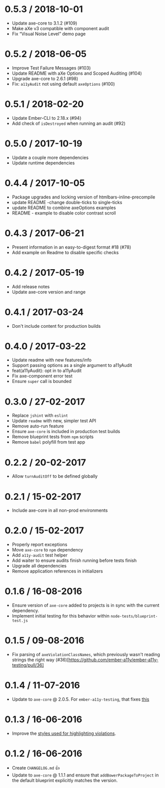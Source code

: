 
# 0.5.3 / 2018-10-01

  * Update axe-core to 3.1.2 (#109)
  * Make aXe v3 compatible with component audit
  * Fix “Visual Noise Level” demo page

# 0.5.2 / 2018-06-05

  * Improve Test Failure Messages (#103)
  * Update README with aXe Options and Scoped Auditing (#104)
  * Upgrade axe-core to 2.6.1 (#98)
  * Fix: `a11yAudit` not using default `axeOptions` (#100)

# 0.5.1 / 2018-02-20

  * Update Ember-CLI to 2.18.x (#94)
  * Add check of `isDestroyed` when running an audit (#92)

# 0.5.0 / 2017-10-19

  * Update a couple more dependencies
  * Update runtime dependencies

# 0.4.4 / 2017-10-05

  - Package upgrades and locking version of htmlbars-inline-precompile
  - update README -change double-ticks to single-ticks
  - update README to combine axeOptions examples
  - README - example to disable color contrast scroll

# 0.4.3 / 2017-06-21

- Present information in an easy-to-digest format #18 (#78)
- Add example on Readme to disable specific checks

# 0.4.2 / 2017-05-19

- Add release notes
- Update axe-core version and range

# 0.4.1 / 2017-03-24

- Don't include content for production builds

# 0.4.0 / 2017-03-22

- Update readme with new features/info
- Support passing options as a single argument to a11yAudit
- feat(a11yAudit): opt in to a11yAudit
- Fix axe-component error test
- Ensure `super` call is bounded

# 0.3.0 / 27-02-2017

- Replace `jshint` with `eslint`
- Update `readme` with new, simpler test API
- Remove auto-run feature
- Ensure `axe-core` is included in production test builds
- Remove blueprint tests from `npm` scripts
- Remove `babel` polyfill from test app

# 0.2.2 / 20-02-2017

- Allow `turnAuditOff` to be defined globally

# 0.2.1 / 15-02-2017

- Include axe-core in all non-prod environments

# 0.2.0 / 15-02-2017

- Properly report exceptions
- Move `axe-core` to `npm` dependency
- Add `a11y-audit` test helper
- Add waiter to ensure audits finish running before tests finish
- Upgrade all dependencies
- Remove application references in initializers

# 0.1.6 / 16-08-2016

- Ensure version of `axe-core` added to projects is in sync with the current dependency.
- Implement initial testing for this behavior within `node-tests/blueprint-test.js`

# 0.1.5 / 09-08-2016

- Fix parsing of `axeViolationClassNames`, which previously wasn't reading strings the right way (#36)[https://github.com/ember-a11y/ember-a11y-testing/pull/36]

# 0.1.4 / 11-07-2016

- Update to `axe-core` @ 2.0.5. For `ember-a11y-testing`, that fixes [this](https://github.com/ember-a11y/ember-a11y-testing/issues/29)

# 0.1.3 / 16-06-2016

- Improve the [styles used for highlighting violations](https://github.com/ember-a11y/ember-a11y-testing/pull/28).

# 0.1.2 / 16-06-2016

- Create `CHANGELOG.md` 👍
- Update to `axe-core` @ 1.1.1 and ensure that `addBowerPackageToProject` in the default blueprint explicitly matches the version.
